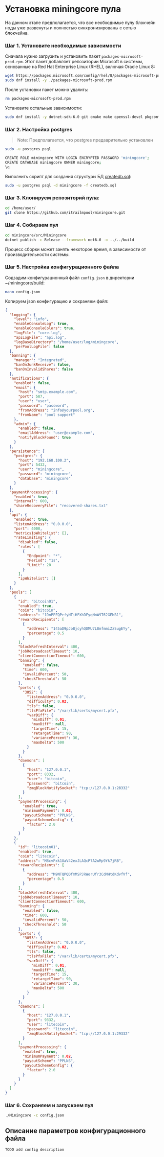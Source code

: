 # Установка miningcore пула
На данном этапе предполагается, что все необходимые пулу блокчейн ноды уже развенуты и полностью синхронизированы с сетью блокчейна.

### Шаг 1. Установите необходимые зависимости

Сначала нужно загрузить и установить пакет `packages-microsoft-prod.rpm`. Этот пакет добавляет репозитории Microsoft в системы, основанные на Red Hat Enterprise Linux (RHEL), включая Oracle Linux 8:
```sh
wget https://packages.microsoft.com/config/rhel/8/packages-microsoft-prod.rpm
sudo dnf install -y ./packages-microsoft-prod.rpm
```
После установки пакет можно удалить:
```sh
rm packages-microsoft-prod.rpm
```
Установите остальные зависимости:
```sh
sudo dnf install -y dotnet-sdk-6.0 git cmake make openssl-devel pkgconfig boost-devel libsodium-devel zeromq-devel gcc-c++
```

### Шаг 2. Настройка postgres
> Note: Предполагается, что postgres предаврительно установлен
```sh
sudo -u postgres psql

CREATE ROLE miningcore WITH LOGIN ENCRYPTED PASSWORD 'miningcore';
CREATE DATABASE miningcore OWNER miningcore;
\q
```
Выполнить скрипт для создания структуры БД [createdb.sql](createdb.sql):
```sh
sudo -u postgres psql -d miningcore -f createdb.sql
```
### Шаг 3. Клонируем репозиторий пула:
```sh
cd /home/user/
git clone https://github.com/itrailmpool/miningcore.git
```

### Шаг 4. Собираем пул
```sh
cd miningcore/src/Miningcore
dotnet publish -c Release --framework net6.0 -o ../../build
```
Процесс сборки может занять некоторое время, в зависимости от производительности системы.

### Шаг 5. Настройка конфигурационного файла
Содзадим конфигурационный файл `config.json` в директории ~/miningcore/build:
```sh
nano config.json
```
Копируем json конфигурацию и сохраняем файл:
```json
{
  "logging": {
    "level": "info",
    "enableConsoleLog": true,
    "enableConsoleColors": true,
    "logFile": "core.log",
    "apiLogFile": "api.log",
    "logBaseDirectory": "/home/user/log/miningcore",
    "perPoolLogFile": false
  },
  "banning": {
    "manager": "Integrated",
    "banOnJunkReceive": false,
    "banOnInvalidShares": false
  },
  "notifications": {
    "enabled": false,
    "email": {
      "host": "smtp.example.com",
      "port": 587,
      "user": "user",
      "password": "password",
      "fromAddress": "info@yourpool.org",
      "fromName": "pool support"
    },
    "admin": {
      "enabled": false,
      "emailAddress": "user@example.com",
      "notifyBlockFound": true
    }
  },
  "persistence": {
    "postgres": {
      "host": "192.168.100.2",
      "port": 5432,
      "user": "miningcore",
      "password": "miningcore",
      "database": "miningcore"
    }
  },
  "paymentProcessing": {
    "enabled": true,
    "interval": 600,
    "shareRecoveryFile": "recovered-shares.txt"
  },
  "api": {
    "enabled": true,
    "listenAddress": "0.0.0.0",
    "port": 4000,
    "metricsIpWhitelist": [],
    "rateLimiting": {
      "disabled": false,
      "rules": [
        {
          "Endpoint": "*",
          "Period": "1s",
          "Limit": 20
        }
      ],
      "ipWhitelist": []
    }
  },
  "pools": [
    {
      "id": "bitcoin01",
      "enabled": true,
      "coin": "bitcoin",
      "address": "1DnPPFQPrfyNTiHPXhDFyqNnW9T62GEhB1",
      "rewardRecipients": [
        {
          "address": "145aD9pJo8jcyhQDMU7L8mfmmiZzSugEYy",
          "percentage": 0.5
        }
      ],
      "blockRefreshInterval": 400,
      "jobRebroadcastTimeout": 10,
      "clientConnectionTimeout": 600,
      "banning": {
        "enabled": false,
        "time": 600,
        "invalidPercent": 50,
        "checkThreshold": 50
      },
      "ports": {
        "3052": {
          "listenAddress": "0.0.0.0",
          "difficulty": 0.02,
          "tls": false,
          "tlsPfxFile": "/var/lib/certs/mycert.pfx",
          "varDiff": {
            "minDiff": 0.01,
            "maxDiff": null,
            "targetTime": 15,
            "retargetTime": 90,
            "variancePercent": 30,
            "maxDelta": 500
          }
        }
      },
      "daemons": [
        {
          "host": "127.0.0.1",
          "port": 8332,
          "user": "bitcoin",
          "password": "bitcoin",
          "zmqBlockNotifySocket": "tcp://127.0.0.1:28332"
        }
      ],
      "paymentProcessing": {
        "enabled": true,
        "minimumPayment": 0.02,
        "payoutScheme": "PPLNS",
        "payoutSchemeConfig": {
          "factor": 2.0
        }
      }
    },
    {
      "id": "litecoin01",
      "enabled": true,
      "coin": "litecoin",
      "address": "M8cvPxk1UaV42exJLAQcP7A2uMp9Yk7jRB",
      "rewardRecipients": [
        {
          "address": "M9NTQPQDfmMSPJRWorUfr3CdMHtdKdvfVf",
          "percentage": 0.5
        }
      ],
      "blockRefreshInterval": 400,
      "jobRebroadcastTimeout": 10,
      "clientConnectionTimeout": 600,
      "banning": {
        "enabled": false,
        "time": 600,
        "invalidPercent": 50,
        "checkThreshold": 50
      },
      "ports": {
        "3053": {
          "listenAddress": "0.0.0.0",
          "difficulty": 0.02,
          "tls": false,
          "tlsPfxFile": "/var/lib/certs/mycert.pfx",
          "varDiff": {
            "minDiff": 0.01,
            "maxDiff": null,
            "targetTime": 15,
            "retargetTime": 90,
            "variancePercent": 30,
            "maxDelta": 500
          }
        }
      },
      "daemons": [
        {
          "host": "127.0.0.1",
          "port": 9332,
          "user": "litecoin",
          "password": "litecoin",
          "zmqBlockNotifySocket": "tcp://127.0.0.1:29332"
        }
      ],
      "paymentProcessing": {
        "enabled": true,
        "minimumPayment": 0.02,
        "payoutScheme": "PPLNS",
        "payoutSchemeConfig": {
          "factor": 2.0
        }
      }
    }
  ]
}
```

### Шаг 6. Сохраняем и запускаем пул
```sh
./Miningcore -c config.json
```

## Описание параметров конфигурационного файла
`TODO add config description`
